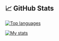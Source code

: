 ## 📈 GitHub Stats
[![Top languages](https://github-readme-stats.vercel.app/api/top-langs/?username=nawafalqari&bg_color=034874&border_color=034874&layout=compact&title_color=fff&text_color=fff&include_all_commits=true&show_icons=true)](https://github.com/nawafalqari/)

[![My stats](https://github-readme-stats.vercel.app/api?username=nawafalqari&bg_color=034874&title_color=fff&border_color=034874&text_color=fff&include_all_commits=true&show_icons=true)](https://github.com/nawafalqari/nawafalqari/)
